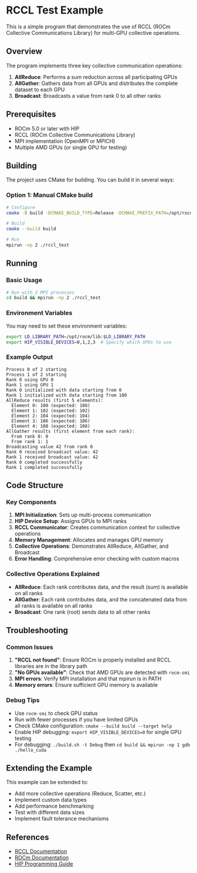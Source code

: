 # RCCL Test Example

This is a simple program that demonstrates the use of RCCL (ROCm Collective Communications Library) for multi-GPU collective operations.

## Overview

The program implements three key collective communication operations:
1. **AllReduce**: Performs a sum reduction across all participating GPUs
2. **AllGather**: Gathers data from all GPUs and distributes the complete dataset to each GPU
3. **Broadcast**: Broadcasts a value from rank 0 to all other ranks

## Prerequisites

- ROCm 5.0 or later with HIP
- RCCL (ROCm Collective Communications Library)
- MPI implementation (OpenMPI or MPICH)
- Multiple AMD GPUs (or single GPU for testing)

## Building

The project uses CMake for building. You can build it in several ways:

### Option 1: Manual CMake build
```bash
# Configure
cmake -B build -DCMAKE_BUILD_TYPE=Release -DCMAKE_PREFIX_PATH=/opt/rocm .

# Build
cmake --build build

# Run
mpirun -np 2 ./rccl_test
```

## Running

### Basic Usage
```bash
# Run with 2 MPI processes
cd build && mpirun -np 2 ./rccl_test
```

### Environment Variables

You may need to set these environment variables:
```bash
export LD_LIBRARY_PATH=/opt/rocm/lib:$LD_LIBRARY_PATH
export HIP_VISIBLE_DEVICES=0,1,2,3  # Specify which GPUs to use
```

### Example Output

```
Process 0 of 2 starting
Process 1 of 2 starting
Rank 0 using GPU 0
Rank 1 using GPU 1
Rank 0 initialized with data starting from 0
Rank 1 initialized with data starting from 100
AllReduce results (first 5 elements):
  Element 0: 100 (expected: 100)
  Element 1: 102 (expected: 102)
  Element 2: 104 (expected: 104)
  Element 3: 106 (expected: 106)
  Element 4: 108 (expected: 108)
AllGather results (first element from each rank):
  From rank 0: 0
  From rank 1: 1
Broadcasting value 42 from rank 0
Rank 0 received broadcast value: 42
Rank 1 received broadcast value: 42
Rank 0 completed successfully
Rank 1 completed successfully
```

## Code Structure

### Key Components

1. **MPI Initialization**: Sets up multi-process communication
2. **HIP Device Setup**: Assigns GPUs to MPI ranks
3. **RCCL Communicator**: Creates communication context for collective operations
4. **Memory Management**: Allocates and manages GPU memory
5. **Collective Operations**: Demonstrates AllReduce, AllGather, and Broadcast
6. **Error Handling**: Comprehensive error checking with custom macros

### Collective Operations Explained

- **AllReduce**: Each rank contributes data, and the result (sum) is available on all ranks
- **AllGather**: Each rank contributes data, and the concatenated data from all ranks is available on all ranks
- **Broadcast**: One rank (root) sends data to all other ranks

## Troubleshooting

### Common Issues

1. **"RCCL not found"**: Ensure ROCm is properly installed and RCCL libraries are in the library path
2. **"No GPUs available"**: Check that AMD GPUs are detected with `rocm-smi`
3. **MPI errors**: Verify MPI installation and that mpirun is in PATH
4. **Memory errors**: Ensure sufficient GPU memory is available

### Debug Tips

- Use `rocm-smi` to check GPU status
- Run with fewer processes if you have limited GPUs
- Check CMake configuration: `cmake --build build --target help`
- Enable HIP debugging: `export HIP_VISIBLE_DEVICES=0` for single GPU testing
- For debugging: `./build.sh -t Debug` then `cd build && mpirun -np 1 gdb ./hello_cuda`

## Extending the Example

This example can be extended to:
- Add more collective operations (Reduce, Scatter, etc.)
- Implement custom data types
- Add performance benchmarking
- Test with different data sizes
- Implement fault tolerance mechanisms

## References

- [RCCL Documentation](https://rccl.readthedocs.io/)
- [ROCm Documentation](https://rocmdocs.amd.com/)
- [HIP Programming Guide](https://rocmdocs.amd.com/en/latest/Programming_Guides/HIP-GUIDE.html)
